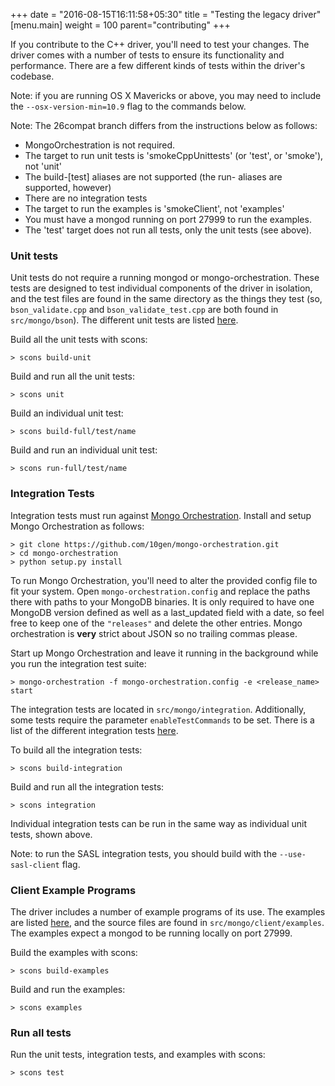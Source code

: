 +++
date = "2016-08-15T16:11:58+05:30"
title = "Testing the legacy driver"
[menu.main]
  weight = 100
  parent="contributing"
+++

If you contribute to the C++ driver, you'll need to test your changes.  The
driver comes with a number of tests to ensure its functionality and
performance.  There are a few different kinds of tests within the driver's
codebase.

Note: if you are running OS X Mavericks or above, you may need to include the ```--osx-version-min=10.9``` flag to the commands below.

Note: The 26compat branch differs from the instructions below as follows:
* MongoOrchestration is not required.
* The target to run unit tests is 'smokeCppUnittests' (or 'test', or 'smoke'), not 'unit'
* The build-\[test] aliases are not supported (the run- aliases are supported, however)
* There are no integration tests
* The target to run the examples is 'smokeClient', not 'examples'
* You must have a mongod running on port 27999 to run the examples.
* The 'test' target does not run all tests, only the unit tests (see above).

### Unit tests

Unit tests do not require a running mongod or mongo-orchestration. These
tests are designed to test individual components of the driver in
isolation, and the test files are found in the same directory as the things
they test (so, ```bson_validate.cpp``` and ```bson_validate_test.cpp``` are
both found in ```src/mongo/bson```).  The different unit tests are listed
[here](https://github.com/mongodb/mongo-cxx-driver/blob/e240e0604678b1028aaee63e8de98e18047f7f31/src/mongo/SConscript#L49).

Build all the unit tests with scons:

```
> scons build-unit
```

Build and run all the unit tests:

```
> scons unit
```

Build an individual unit test:

```
> scons build-full/test/name
```

Build and run an individual unit test:

```
> scons run-full/test/name
```

### Integration Tests

Integration tests must run against [Mongo
Orchestration](https://github.com/10gen/mongo-orchestration).  Install and
setup Mongo Orchestration as follows:

```
> git clone https://github.com/10gen/mongo-orchestration.git
> cd mongo-orchestration
> python setup.py install
```

To run Mongo Orchestration, you'll need to alter the provided config file
to fit your system.  Open ```mongo-orchestration.config``` and replace the
paths there with paths to your MongoDB binaries.  It is only required to
have one MongoDB version defined as well as a last_updated field with a
date, so feel free to keep one of the ```"releases"``` and delete the other
entries. Mongo orchestration is **very** strict about JSON so no trailing
commas please.

Start up Mongo Orchestration and leave it running in the background while
you run the integration test suite:

```
> mongo-orchestration -f mongo-orchestration.config -e <release_name> start
```

The integration tests are located in ```src/mongo/integration```.
Additionally, some tests require the parameter ```enableTestCommands``` to
be set. There is a list of the different integration tests
[here](https://github.com/mongodb/mongo-cxx-driver/blob/e240e0604678b1028aaee63e8de98e18047f7f31/src/mongo/SConscript#L114).

To build all the integration tests:

```
> scons build-integration
```

Build and run all the integration tests:

```
> scons integration
```

Individual integration tests can be run in the same way as individual unit tests, shown above.

Note: to run the SASL integration tests, you should build with the ```--use-sasl-client``` flag.

### Client Example Programs

The driver includes a number of example programs of its use.  The examples
are listed
[here](https://github.com/mongodb/mongo-cxx-driver/blob/e240e0604678b1028aaee63e8de98e18047f7f31/src/SConscript.client#L189),
and the source files are found in ```src/mongo/client/examples```.  The
examples expect a mongod to be running locally on port 27999.

Build the examples with scons:

```
> scons build-examples
```

Build and run the examples:

```
> scons examples
```

### Run all tests

Run the unit tests, integration tests, and examples with scons:

```
> scons test
```
